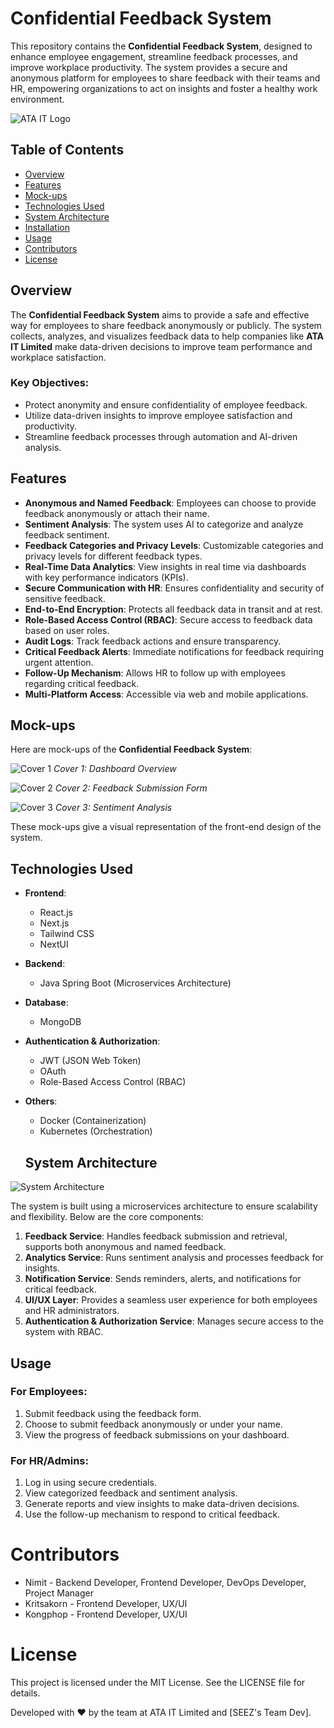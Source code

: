 # Confidential Feedback System

This repository contains the **Confidential Feedback System**, designed to enhance employee engagement, streamline feedback processes, and improve workplace productivity. The system provides a secure and anonymous platform for employees to share feedback with their teams and HR, empowering organizations to act on insights and foster a healthy work environment.

![ATA IT Logo](./assets/readme.gif)

## Table of Contents

- [Overview](#overview)
- [Features](#features)
- [Mock-ups](#mock-ups)
- [Technologies Used](#technologies-used)
- [System Architecture](#system-architecture)
- [Installation](#installation)
- [Usage](#usage)
- [Contributors](#contributors)
- [License](#license)

## Overview

The **Confidential Feedback System** aims to provide a safe and effective way for employees to share feedback anonymously or publicly. The system collects, analyzes, and visualizes feedback data to help companies like **ATA IT Limited** make data-driven decisions to improve team performance and workplace satisfaction.

### Key Objectives:

- Protect anonymity and ensure confidentiality of employee feedback.
- Utilize data-driven insights to improve employee satisfaction and productivity.
- Streamline feedback processes through automation and AI-driven analysis.

## Features

- **Anonymous and Named Feedback**: Employees can choose to provide feedback anonymously or attach their name.
- **Sentiment Analysis**: The system uses AI to categorize and analyze feedback sentiment.
- **Feedback Categories and Privacy Levels**: Customizable categories and privacy levels for different feedback types.
- **Real-Time Data Analytics**: View insights in real time via dashboards with key performance indicators (KPIs).
- **Secure Communication with HR**: Ensures confidentiality and security of sensitive feedback.
- **End-to-End Encryption**: Protects all feedback data in transit and at rest.
- **Role-Based Access Control (RBAC)**: Secure access to feedback data based on user roles.
- **Audit Logs**: Track feedback actions and ensure transparency.
- **Critical Feedback Alerts**: Immediate notifications for feedback requiring urgent attention.
- **Follow-Up Mechanism**: Allows HR to follow up with employees regarding critical feedback.
- **Multi-Platform Access**: Accessible via web and mobile applications.

## Mock-ups

Here are mock-ups of the **Confidential Feedback System**:

![Cover 1](./assets/cover-2.png)
_Cover 1: Dashboard Overview_

![Cover 2](./assets/emote.png)
_Cover 2: Feedback Submission Form_

![Cover 3](./assets/graph.png)
_Cover 3: Sentiment Analysis_

These mock-ups give a visual representation of the front-end design of the system.

## Technologies Used

- **Frontend**:
  - React.js
  - Next.js
  - Tailwind CSS
  - NextUI
- **Backend**:
  - Java Spring Boot (Microservices Architecture)
- **Database**:
  - MongoDB
- **Authentication & Authorization**:
  - JWT (JSON Web Token)
  - OAuth
  - Role-Based Access Control (RBAC)
- **Others**:

  - Docker (Containerization)
  - Kubernetes (Orchestration)

  ## System Architecture

![System Architecture](link-to-architecture-diagram) <!-- Replace this with your actual system architecture diagram link if you have one. -->

The system is built using a microservices architecture to ensure scalability and flexibility. Below are the core components:

1. **Feedback Service**: Handles feedback submission and retrieval, supports both anonymous and named feedback.
2. **Analytics Service**: Runs sentiment analysis and processes feedback for insights.
3. **Notification Service**: Sends reminders, alerts, and notifications for critical feedback.
4. **UI/UX Layer**: Provides a seamless user experience for both employees and HR administrators.
5. **Authentication & Authorization Service**: Manages secure access to the system with RBAC.

## Usage

### For Employees:

1. Submit feedback using the feedback form.
2. Choose to submit feedback anonymously or under your name.
3. View the progress of feedback submissions on your dashboard.

### For HR/Admins:

1. Log in using secure credentials.
2. View categorized feedback and sentiment analysis.
3. Generate reports and view insights to make data-driven decisions.
4. Use the follow-up mechanism to respond to critical feedback.

# Contributors

- Nimit - Backend Developer, Frontend Developer, DevOps Developer, Project Manager
- Kritsakorn - Frontend Developer, UX/UI
- Kongphop - Frontend Developer, UX/UI

# License

This project is licensed under the MIT License. See the LICENSE file for details.

Developed with ❤️ by the team at ATA IT Limited and [SEEZ's Team Dev].
